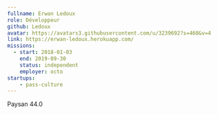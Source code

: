 ```yaml
---
fullname: Erwan Ledoux
role: Développeur
github: Ledoux
avatar: https://avatars3.githubusercontent.com/u/3239692?s=460&v=4
link: https://erwan-ledoux.herokuapp.com/
missions:
  - start: 2018-01-03
    end: 2019-09-30
    status: independent
    employer: octo
startups:
    - pass-culture
---
```


Paysan 44.0

